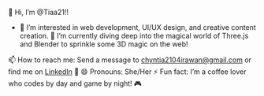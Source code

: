 👋 Hi, I’m @Tiaa21!!

- 👀 I’m interested in web development, UI/UX design, and creative content creation.
🌱 I’m currently diving deep into the magical world of Three.js and Blender to sprinkle some 3D magic on the web!

📫 How to reach me: Send a message to [chyntia2104irawan@gmail.com](mailto:chyntia2104irawan@gmail.com) or find me on [LinkedIn](https://www.linkedin.com/in/chyntia-irawan-676486225/) 🦉
😄 Pronouns: She/Her
⚡ Fun fact: I’m a coffee lover who codes by day and game by night! 🎮
